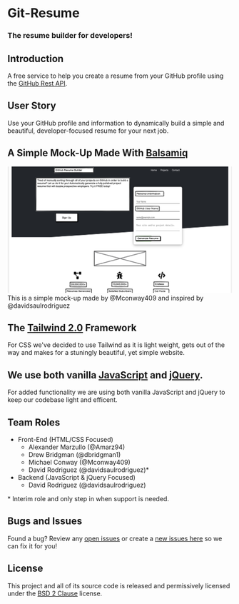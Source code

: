 # Git-Resume
### The resume builder for developers!

## Introduction
A free service to help you create a resume from your GitHub profile using the [GitHub Rest API][git-rest-api].

## User Story
Use your GitHub profile and information to dynamically build a simple and beautiful, developer-focused resume for your next job. 

## A Simple Mock-Up Made With [Balsamiq][balsamiq]
![Screenshot MockUp][ssmu]
This is a simple mock-up made by @Mconway409 and inspired by @davidsaulrodriguez

## The [Tailwind 2.0][tailwind] Framework

For CSS we've decided to use Tailwind as it is light weight, gets out of the way and makes for a stuningly beautiful, yet simple website.

## We use both vanilla [JavaScript][javascript] and [jQuery][jquery].

For added functionality we are using both vanilla JavaScript and jQuery to keep our codebase light and efficent.

## Team Roles
 - Front-End (HTML/CSS Focused)
   - Alexander Marzullo (@Amarz94)
   - Drew Bridgman (@dbridgman1) 
   - Michael Conway (@Mconway409)
   - David Rodriguez (@davidsaulrodriguez)*
 - Backend (JavaScript & jQuery Focused)
   - David Rodriguez (@davidsaulrodriguez)

\* Interim role and only step in when support is needed.

## Bugs and Issues
Found a bug? Review any [open issues][open-issues] or create a [new issues here][new-issue] so we can fix it for you!

## License
This project and all of its source code is released and permissively licensed under the [BSD 2 Clause][license] license.

[javascript]: https://www.javascript.com/
[jquery]: https://jquery.com/
[tailwind]: https://tailwindcss.com/
[balsamiq]: https://balsamiq.com/
[ssmu]: screenshots/git-resume-mockup.png
[git-rest-api]: https://docs.github.com/en/free-pro-team@latest/rest
[fetch-mdn]: https://developer.mozilla.org/en-US/docs/Web/API/Fetch_API
[open-issues]: https://github.com/davidsaulrodriguez/git-resume/issues/
[new-issue]: https://github.com/davidsaulrodriguez/git-resume/issues/new
[license]: LICENSE.md